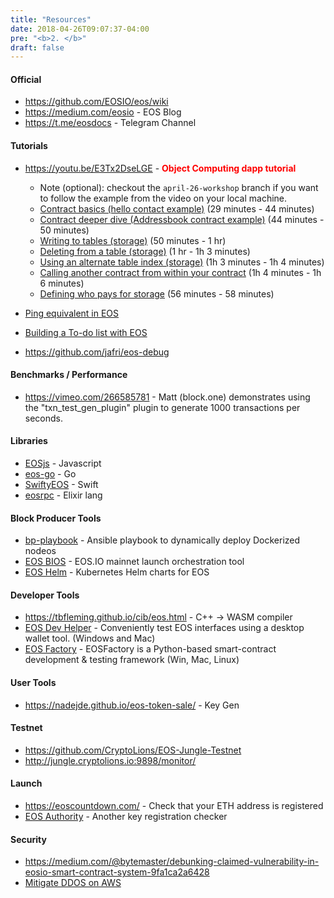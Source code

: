 ```yaml
---
title: "Resources"
date: 2018-04-26T09:07:37-04:00
pre: "<b>2. </b>"
draft: false
---
```


#### Official
* https://github.com/EOSIO/eos/wiki
* https://medium.com/eosio - EOS Blog
* https://t.me/eosdocs - Telegram Channel

#### Tutorials

* https://youtu.be/E3Tx2DseLGE - <b><font color=red>Object Computing dapp tutorial</font></b>
        
	* Note (optional): checkout the `april-26-workshop` branch if you want to follow the example from the video on your local machine.
	* [Contract basics (hello contact example)](https://youtu.be/E3Tx2DseLGE?t=29m) (29 minutes - 44 minutes)
	* [Contract deeper dive (Addressbook contract example)](https://youtu.be/E3Tx2DseLGE?t=44m13s)  (44 minutes - 50 minutes)
	* [Writing to tables (storage)](https://youtu.be/E3Tx2DseLGE?t=50m27s)  (50 minutes - 1 hr)
	* [Deleting from a table (storage)](https://youtu.be/E3Tx2DseLGE?t=1h00m00s)  (1 hr - 1h 3 minutes)
	* [Using an alternate table index (storage)](https://youtu.be/E3Tx2DseLGE?t=1h03m00s)  (1h 3 minutes - 1h 4 minutes)
	* [Calling another contract from within your contract](https://youtu.be/E3Tx2DseLGE?t=1h03m50s)  (1h 4 minutes - 1h 6 minutes)
	* [Defining who pays for storage](https://youtu.be/E3Tx2DseLGE?t=56m36s)  (56 minutes - 58 minutes)

* [Ping equivalent in EOS](https://steemit.com/devs/@eos-asia/eos-smart-contracts-part-1-getting-started-ping-equivalent-in-eos)  
* [Building a To-do list with EOS](https://steemit.com/eos/@eos-asia/)
* https://github.com/jafri/eos-debug


#### Benchmarks / Performance
* https://vimeo.com/266585781 - Matt (block.one) demonstrates using the "txn_test_gen_plugin" plugin to generate 1000 transactions per seconds.

#### Libraries
* [EOSjs](https://github.com/EOSIO/eosjs) - Javascript
* [eos-go](https://github.com/eoscanada/eos-go) - Go
* [SwiftyEOS](https://github.com/ProChain/SwiftyEOS) - Swift
* [eosrpc](https://hex.pm/packages/eosrpc) - Elixir lang

#### Block Producer Tools
* [bp-playbook](https://github.com/eosdetroit/bp-playbook) - Ansible playbook to dynamically deploy Dockerized nodeos
* [EOS BIOS](https://github.com/eoscanada/eos-bios) - EOS.IO mainnet launch orchestration tool
* [EOS Helm](https://github.com/activeeos/eos-helm) - Kubernetes Helm charts for EOS

#### Developer Tools
* https://tbfleming.github.io/cib/eos.html  - C++ -> WASM compiler
* [EOS Dev Helper](https://github.com/OracleChain/EOSDevHelper) - Conveniently test EOS interfaces using a desktop wallet tool. (Windows and Mac)
* [EOS Factory](http://eosfactory.io/) - EOSFactory is a Python-based smart-contract development & testing framework (Win, Mac, Linux)

#### User Tools
* https://nadejde.github.io/eos-token-sale/ - Key Gen

#### Testnet
* https://github.com/CryptoLions/EOS-Jungle-Testnet
* http://jungle.cryptolions.io:9898/monitor/

#### Launch 
* https://eoscountdown.com/ - Check that your ETH address is registered
* [EOS Authority](https://eosauthority.com) - Another key registration checker

#### Security
* https://medium.com/@bytemaster/debunking-claimed-vulnerability-in-eosio-smart-contract-system-9fa1ca2a6428
* [Mitigate DDOS on AWS](https://steemit.com/eos/@eosnodeone/prevent-ddos-with-aws-network-load-balancer)
